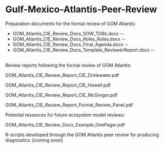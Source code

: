 # Gulf-Mexico-Atlantis-Peer-Review

Preparation documents for the formal review of GOM Atlantis:<br>
- GOM_Atlantis_CIE_Review_Docs_SOW_TORs.docx -- 
- GOM_Atlantis_CIE_Review_Docs_Roles_Rules.docx -- 
- GOM_Atlantis_CIE_Review_Docs_Final_Agenda.docx -- 
- GOM_Atlantis_CIE_Review_Docs_Template_ReviewerReport.docx -- 

<br>Review reports following the formal review of GOM Atlantis:

GOM_Atlantis_CIE_Review_Report_CIE_Drinkwater.pdf

GOM_Atlantis_CIE_Review_Report_CIE_Howell.pdf

GOM_Atlantis_CIE_Review_Report_CIE_McGregor.pdf

GOM_Atlantis_CIE_Review_Report_Formal_Review_Panel.pdf


Potential resources for future ecosystem model reviews:

GOM_Atlantis_CIE_Review_Docs_Example_OnePager.pdf


R-scripts developed through the GOM Atlantis peer review for producing diagnostics:
[coming soon]
